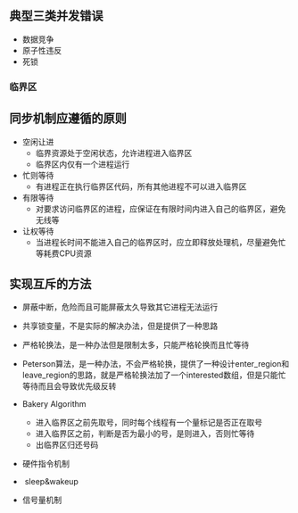 ## 典型三类并发错误

- 数据竞争
- 原子性违反
- 死锁

### 临界区

## 同步机制应遵循的原则

- 空闲让进
  - 临界资源处于空闲状态，允许进程进入临界区
  - 临界区内仅有一个进程运行
- 忙则等待
  - 有进程正在执行临界区代码，所有其他进程不可以进入临界区
- 有限等待
  - 对要求访问临界区的进程，应保证在有限时间内进入自己的临界区，避免无线等
- 让权等待
  - 当进程长时间不能进入自己的临界区时，应立即释放处理机，尽量避免忙等耗费CPU资源

## 实现互斥的方法

- 屏蔽中断，危险而且可能屏蔽太久导致其它进程无法运行
- 共享锁变量，不是实际的解决办法，但是提供了一种思路
- 严格轮换法，是一种办法但是限制太多，只能严格轮换而且忙等待
- Peterson算法，是一种办法，不会严格轮换，提供了一种设计enter_region和leave_region的思路，就是严格轮换法加了一个interested数组，但是只能忙等待而且会导致优先级反转
- Bakery Algorithm
  - 进入临界区之前先取号，同时每个线程有一个量标记是否正在取号
  - 进入临界区之前，判断是否为最小的号，是则进入，否则忙等待
  - 出临界区归还号码
- 硬件指令机制



- ​	sleep&wakeup

- 信号量机制

  